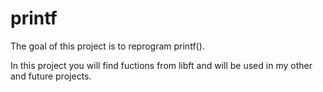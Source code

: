# printf
The goal of this project is to reprogram printf().

In this project you will find fuctions from libft and will be used in my other and future projects.
